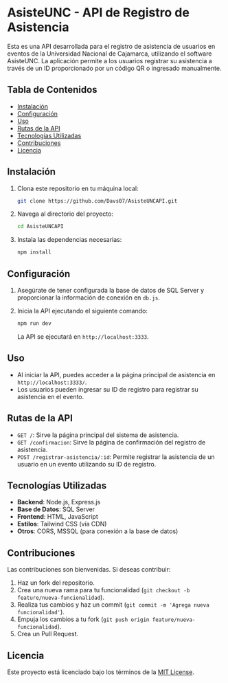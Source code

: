 # AsisteUNC - API de Registro de Asistencia

Esta es una API desarrollada para el registro de asistencia de usuarios en eventos de la Universidad Nacional de Cajamarca, utilizando el software AsisteUNC. La aplicación permite a los usuarios registrar su asistencia a través de un ID proporcionado por un código QR o ingresado manualmente.

## Tabla de Contenidos

- [Instalación](#instalación)
- [Configuración](#configuración)
- [Uso](#uso)
- [Rutas de la API](#rutas-de-la-api)
- [Tecnologías Utilizadas](#tecnologías-utilizadas)
- [Contribuciones](#contribuciones)
- [Licencia](#licencia)

## Instalación

1. Clona este repositorio en tu máquina local:
   ```bash
   git clone https://github.com/Davs07/AsisteUNCAPI.git
   ```
2. Navega al directorio del proyecto:
   ```bash
   cd AsisteUNCAPI
   ```
3. Instala las dependencias necesarias:
   ```bash
   npm install
   ```

## Configuración

1. Asegúrate de tener configurada la base de datos de SQL Server y proporcionar la información de conexión en `db.js`.

2. Inicia la API ejecutando el siguiente comando:
   ```bash
   npm run dev
   ```
   La API se ejecutará en `http://localhost:3333`.

## Uso

- Al iniciar la API, puedes acceder a la página principal de asistencia en `http://localhost:3333/`.
- Los usuarios pueden ingresar su ID de registro para registrar su asistencia en el evento.

## Rutas de la API

- `GET /`: Sirve la página principal del sistema de asistencia.
- `GET /confirmacion`: Sirve la página de confirmación del registro de asistencia.
- `POST /registrar-asistencia/:id`: Permite registrar la asistencia de un usuario en un evento utilizando su ID de registro.

## Tecnologías Utilizadas

- **Backend**: Node.js, Express.js
- **Base de Datos**: SQL Server
- **Frontend**: HTML, JavaScript
- **Estilos**: Tailwind CSS (vía CDN)
- **Otros**: CORS, MSSQL (para conexión a la base de datos)

## Contribuciones

Las contribuciones son bienvenidas. Si deseas contribuir:

1. Haz un fork del repositorio.
2. Crea una nueva rama para tu funcionalidad (`git checkout -b feature/nueva-funcionalidad`).
3. Realiza tus cambios y haz un commit (`git commit -m 'Agrega nueva funcionalidad'`).
4. Empuja los cambios a tu fork (`git push origin feature/nueva-funcionalidad`).
5. Crea un Pull Request.

## Licencia

Este proyecto está licenciado bajo los términos de la [MIT License](LICENSE).

